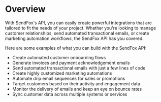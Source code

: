 # Overview

With SendFox's API, you can easily create powerful integrations that are
tailored to fit the needs of your project. Whether you're looking to manage
customer relationships, send automated transactional emails, or create
marketing automation workflows, the SendFox API has you covered.

Here are some examples of what you can build with the SendFox API:

- Create automated customer onboarding flows
- Generate invoices and payment acknowledgement emails
- Send automated transactional emails with just a few lines of code
- Create highly customized marketing automations
- Automate drip email sequences for sales or promotions
- Target customers based on their activity and engagement data
- Monitor the delivery of emails and keep an eye on bounce rates
- Sync customer data across multiple systems or services
